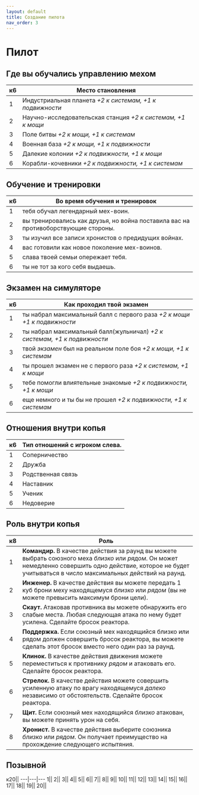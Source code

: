 ```yaml
---
layout: default
title: Создание пилота
nav_order: 3
---
```



# Пилот

## Где вы обучались управлению мехом

к6|Место становления
---|---
1|Индустриальная планета *+2 к системам, +1 к подвижности*
2|Научно-исследовательская станция *+2 к системам, +1 к мощи*
3|Поле битвы *+2 к мощи, +1 к системам*
4|Военная база *+2 к мощи, +1 к подвижности*
5|Далекие колонии *+2 к подвижности, +1 к мощи*
6|Корабли-кочевники *+2 к подвижности, +1 к системам*

## Обучение и тренировки

к6|Во время обучения и тренировок
---|---
1| тебя обучал легендарный мех-воин.
2| вы тренировались как друзья, но война поставила вас на противоборствующие стороны.
3| ты изучил все записи хронистов о предидущих войнах.
4| вас готовили как новое поколение мех-воинов.
5| слава твоей семьи опережает тебя.
6| ты не тот за кого себя выдаешь.


## Экзамен на симуляторе

к6|Как проходил твой экзамен
---|---
1|ты набрал максимальный балл с первого раза *+2 к мощи +1 к подвижности*
2|ты набрал максимальный балл(жульничал) *+2 к системам, +1 к подвижности*
3|твой *экзамен* был на реальном поле боя *+2 к мощи, +1 к системам*
4|ты прошел экзамен не с первого раза *+2 к системам, +1 к мощи* 
5|тебе помогли влиятельные знакомые *+2 к подвижности, +1 к мощи*
6|еще немного и ты бы не прошел *+2 к подвижности, +1 к системам*


## Отношения внутри копья

к6|Тип отношений с игроком слева.
---|---
1|Соперничество
2|Дружба
3|Родственная связь
4|Наставник
5|Ученик
6|Недоверие

## Роль внутри копья

к8 |Роль 
---|---
1|**Командир.** В качестве действия за раунд вы можете выбрать союзного меха *близко* или *рядом*. Он может немедленно совершить одно действие, которое не будет учитываться в число максимальных действий на раунд.
2|**Инженер.** В качестве действия вы можете передать 1 куб брони меху находящемуся *близко* или *рядом* (вы не можете превысить максимум брони цели).
3|**Скаут.** Атаковав противника вы можете обнаружить его слабые места. Любая следующая атака по нему будет усилена. Сделайте бросок реактора.  
4|**Поддержка.** Если союзный мех находящийся близко или рядом должен совершить бросок реактора, вы можете сделать этот бросок вместо него один раз за раунд.
5|**Клинок.** В качестве действия движения можете переместиться к противнику *рядом* и атаковать его. Сделайте бросок реактора.
6|**Стрелок.** В качестве действия можете совершить усиленную атаку по врагу находящемуся *далеко* независимо от обстоятельств. Сделайте бросок реактора.
7|**Щит.** Если союзный мех находящийся *близко* атакован, вы можете принять урон на себя.
8|**Хронист.** В качестве действия выберите союзника *близко* или *рядом*. Он получает преимущество на прохождение следующего испытяния. 

## Позывной

к20||
---|---|---
1||
2||
3||
4||
5||
6||
7||
8||
9||
10||
11||
12||
13||
14||
15||
16||
17||
18||
19||
20||

